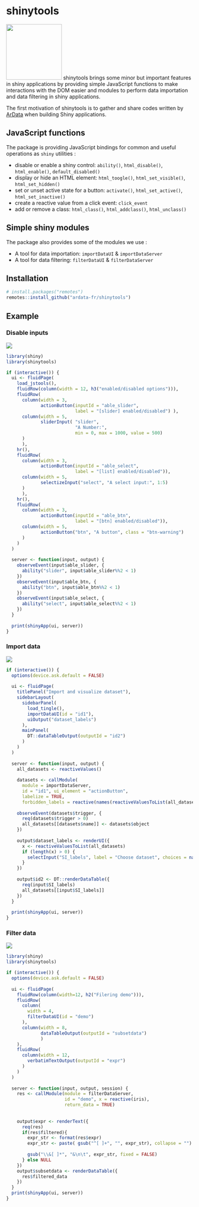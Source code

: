 
<!-- README.md is generated from README.Rmd. Please edit that file -->

# shinytools

<img src="https://www.ardata.fr/img/hexbin/shinytools.svg" style="width:150px;"/>
shinytools brings some minor but important features in shiny
applications by providing simple JavaScript functions to make
interactions with the DOM easier and modules to perform data importation
and data filtering in shiny applications.

The first motivation of shinytools is to gather and share codes written
by [ArData](https://www.ardata.fr) when building Shiny applications.

## JavaScript functions

The package is providing JavaScript bindings for common and useful
operations as `shiny` utilities :

  - disable or enable a shiny control: `ability()`, `html_disable()`,
    `html_enable()`, `default_disabled()`
  - display or hide an HTML element: `html_toogle()`,
    `html_set_visible()`, `html_set_hidden()`
  - set or unset active state for a button: `activate()`,
    `html_set_active()`, `html_set_inactive()`
  - create a reactive value from a click event: `click_event`
  - add or remove a class: `html_class()`, `html_addclass()`,
    `html_unclass()`

## Simple shiny modules

The package also provides some of the modules we use :

  - A tool for data importation: `importDataUI` & `importDataServer`
  - A tool for data filtering: `filterDataUI` & `filterDataServer`

## Installation

``` r
# install.packages("remotes")
remotes::install_github("ardata-fr/shinytools")
```

## Example

### Disable inputs

![](https://www.ardata.fr/img/illustrations/shinytools_desabled.gif)

``` r
library(shiny)
library(shinytools)

if (interactive()) {
  ui <- fluidPage(
    load_jstools(),
    fluidRow(column(width = 12, h3("enabled/disabled options"))),
    fluidRow(
      column(width = 3,
             actionButton(inputId = "able_slider",
                          label = "[slider] enabled/disabled") ),
      column(width = 5,
             sliderInput( "slider",
                          "A Number:",
                          min = 0, max = 1000, value = 500)
      )
      ),
    hr(),
    fluidRow(
      column(width = 3,
             actionButton(inputId = "able_select",
                          label = "[list] enabled/disabled")),
      column(width = 5,
             selectizeInput("select", "A select input:", 1:5)
      )
      ),
    hr(),
    fluidRow(
      column(width = 3,
             actionButton(inputId = "able_btn",
                          label = "[btn] enabled/disabled")),
      column(width = 5,
             actionButton("btn", "A button", class = "btn-warning")
      )
    )
  )
  
  server <- function(input, output) {
    observeEvent(input$able_slider, {
      ability("slider", input$able_slider%%2 < 1)
    })
    observeEvent(input$able_btn, {
      ability("btn", input$able_btn%%2 < 1)
    })
    observeEvent(input$able_select, {
      ability("select", input$able_select%%2 < 1)
    })
  }
  
  print(shinyApp(ui, server))
}
```

### Import data

![](https://www.ardata.fr/img/illustrations/shinytools_import.gif)

``` r
if (interactive()) {
  options(device.ask.default = FALSE)
  
  ui <- fluidPage(
    titlePanel("Import and visualize dataset"),
    sidebarLayout(
      sidebarPanel(
        load_tingle(),
        importDataUI(id = "id1"),
        uiOutput("dataset_labels")
      ),
      mainPanel(
        DT::dataTableOutput(outputId = "id2")
      )
    )
  )
  
  server <- function(input, output) {
    all_datasets <- reactiveValues()
    
    datasets <- callModule(
      module = importDataServer,
      id = "id1", ui_element = "actionButton",
      labelize = TRUE,
      forbidden_labels = reactive(names(reactiveValuesToList(all_datasets))))
    
    observeEvent(datasets$trigger, {
      req(datasets$trigger > 0)
      all_datasets[[datasets$name]] <- datasets$object
    })
    
    output$dataset_labels <- renderUI({
      x <- reactiveValuesToList(all_datasets)
      if (length(x) > 0) {
        selectInput("SI_labels", label = "Choose dataset", choices = names(x))
      }
    })
    
    output$id2 <- DT::renderDataTable({
      req(input$SI_labels)
      all_datasets[[input$SI_labels]]
    })
  }
  
  print(shinyApp(ui, server))
}
```

### Filter data

![](https://www.ardata.fr/img/illustrations/shinytools_filterData.gif)

``` r
library(shiny)
library(shinytools)

if (interactive()) {
  options(device.ask.default = FALSE)
  
  ui <- fluidPage(
    fluidRow(column(width=12, h2("Filering demo"))),
    fluidRow(
      column(
        width = 4,
        filterDataUI(id = "demo")
      ),
      column(width = 8, 
             dataTableOutput(outputId = "subsetdata")
             )
    ),
    fluidRow(
      column(width = 12, 
        verbatimTextOutput(outputId = "expr")
      )
    )
  )
  
  server <- function(input, output, session) {
    res <- callModule(module = filterDataServer,
                      id = "demo", x = reactive(iris),
                      return_data = TRUE)
    
    
    output$expr <- renderText({
      req(res)
      if(res$filtered){
        expr_str <- format(res$expr)
        expr_str <- paste( gsub("^[ ]+", "", expr_str), collapse = "")
        
        gsub("\\&[ ]*", "&\n\t", expr_str, fixed = FALSE)
      } else NULL
    })
    output$subsetdata <- renderDataTable({
      res$filtered_data
    })
  }
  print(shinyApp(ui, server))
}
```
